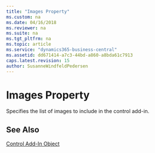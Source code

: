 ```yaml
---
title: "Images Property"
ms.custom: na
ms.date: 04/16/2018
ms.reviewer: na
ms.suite: na
ms.tgt_pltfrm: na
ms.topic: article
ms.service: "dynamics365-business-central"
ms.assetid: dd671414-a7c3-44bd-a860-a8bda61c7913
caps.latest.revision: 15
author: SusanneWindfeldPedersen
---
```


 

# Images Property

Specifies the list of images to include in the control add-in.

  

## See Also  
[Control Add-In Object](../devenv-control-addin-object.md)   
 
